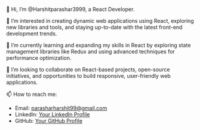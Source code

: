 👋 Hi, I’m @Harshitparashar3999, a React Developer.

👀 I’m interested in creating dynamic web applications using React, exploring new libraries and tools, and staying up-to-date with the latest front-end development trends.

🌱 I’m currently learning and expanding my skills in React by exploring state management libraries like Redux and using advanced techniques for performance optimization.

💞️ I’m looking to collaborate on React-based projects, open-source initiatives, and opportunities to build responsive, user-friendly web applications.

📫 How to reach me:
  - Email: parasharharshit99@gmail.com
  - LinkedIn: [Your LinkedIn Profile](https://www.linkedin.com/in/yourusername)
  - GitHub: [Your GitHub Profile](www.linkedin.com/in/harshit-parashar-850649180)


<!---
Harshitparashar3999/Harshitparashar3999 is a ✨ special ✨ repository because its `README.md` (this file) appears on your GitHub profile.
You can click the Preview link to take a look at your changes.
--->
